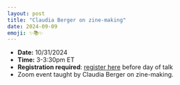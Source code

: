 ```yaml
---
layout: post
title: "Claudia Berger on zine-making"
date: 2024-09-09
emoji: ✨📚✨
---
```

* **Date:** 10/31/2024
* **Time:** 3-3:30pm ET
* **Registration required**: [register here](https://virginia.zoom.us/meeting/register/tJEkcOuprTgpE9H1y_tN-R9Op8iKE9AeMS-k) before day of talk
* Zoom event taught by Claudia Berger on zine-making.
